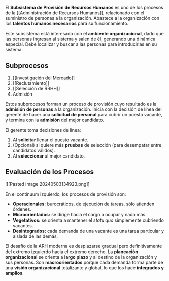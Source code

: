 El **Subsistema de Provisión de Recursos Humanos** es uno de los procesos de la [[Administración de Recursos Humanos]], relacionado con el suministro de personas a la organización. Abastece a la organización con los **talentos humanos necesarios** para su funcionamiento.

Este subsistema está interesado con el **ambiente organizacional**, dado que las personas ingresan al sistema y salen de él, generando una dinámica especial. Debe localizar y buscar a las personas para introducirlas en su sistema.

## Subprocesos

1. [[Investigación del Mercado]]
2. [[Reclutamiento]]
3. [[Selección de RRHH]]
4. Admisión

Estos subprocesos forman un proceso de provisión cuyo resultado es la **admisión** **de personas** a la organización. Inicia con la decisión de línea del gerente de hacer una **solicitud de personal** para cubrir un puesto vacante, y termina con la **admisión** del mejor candidato.

El gerente toma decisiones de línea:

1. Al **solicitar** llenar el puesto vacante.
2. (Opcional) si quiere más **pruebas** de selección (para desempatar entre candidatos válidos).
3. Al **seleccionar** al mejor candidato.

## Evaluación de los Procesos

![[Pasted image 20240503134923.png]]

En el continuum izquierdo, los procesos de provisión son:

- **Operacionales:** burocráticos, de ejecución de tareas, sólo atienden órdenes.
- **Microorientados:** se dirige hacia el cargo a ocupar y nada más.
- **Vegetativos:** se orienta a mantener el _statu quo_ simplemente cubriendo vacantes.
- **Desintegrados:** cada demanda de una vacante es una tarea particular y aislada de las demás.

El desafío de la ARH moderna es desplazarse gradual pero definitivamente del extremo izquierdo hacia el extremo derecho. La **planeación organizacional** se orienta a **largo plazo** y al destino de la organización y sus personas. Son **macroorientados** porque cada demanda forma parte de una **visión organizacional** totalizante y global, lo que los hace **integrados y amplios**.
